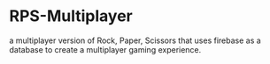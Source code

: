 # RPS-Multiplayer
a multiplayer version of Rock, Paper, Scissors that uses firebase as a database to create a multiplayer gaming experience.

